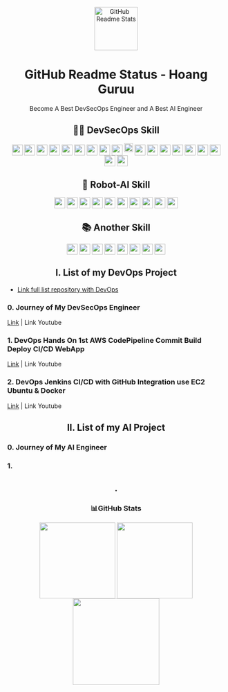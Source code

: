 <p align="center">
 <img width="100px" src="https://github.com/HoangGuruu/DevOps-Editor-On-Readme.md/assets/111829092/71a0a23c-3138-4a07-aa1b-7051f487eb36" align="center" alt="GitHub Readme Stats" />
 <h1 align="center">GitHub Readme Status - Hoang Guruu</h1>
 <p align="center">Become A Best DevSecOps Engineer and A Best AI Engineer </p>
</p>

<p align="center">
 <h2 align="center"> 🧑‍💻 DevSecOps Skill </h2>
</p>
<p align="center"> 
 <img height="25px" src="https://img.shields.io/badge/AWS-%23FF9900.svg?style=flat&logo=amazon-aws&logoColor=white" align="center" /> <img height="25px" src="https://img.shields.io/badge/azure-%230072C6.svg?style=flat&logo=azure-devops&logoColor=white" align="center" /> <img height="25px" src="https://img.shields.io/badge/Google%20Cloud-%234285F4.svg?style=flat&logo=google-cloud&logoColor=white" align="center" /> <img height="25px" src="https://img.shields.io/badge/DigitalOcean-%230167ff.svg?style=flat&logo=digitalOcean&logoColor=white" align="center" /> <img height="25px" src="https://img.shields.io/badge/docker-%230db7ed.svg?style=flat&logo=docker&logoColor=white" align="center" /> <img height="25px" src="https://img.shields.io/badge/kubernetes-%23326ce5.svg?style=flat&logo=kubernetes&logoColor=white" align="center" /> <img height="25px" src="https://img.shields.io/badge/terraform-%235835CC.svg?style=flat&logo=terraform&logoColor=white" align="center" /> <img height="25px" src="https://img.shields.io/badge/Gradle-02303A.svg?style=flat&logo=Gradle&logoColor=white" align="center" /> <img height="25px" src="https://img.shields.io/badge/ansible-%231A1918.svg?style=flat&logo=ansible&logoColor=white" align="center" /> <img height="20px" src="https://img.shields.io/badge/jenkins-%232C5263.svg?style=flat&logo=jenkins&logoColor=white" />  <img height="25px"     
src="https://img.shields.io/badge/python-3670A0?style=flat&logo=python&logoColor=ffdd54" align="center" /> <img height="25px" src="https://img.shields.io/badge/go-%2300ADD8.svg?style=flat&logo=go&logoColor=white" align="center" /> <img height="25px" src="https://img.shields.io/badge/Amazon%20DynamoDB-4053D6?style=flat&logo=Amazon%20DynamoDB&logoColor=white" align="center" /> <img height="25px" src="https://img.shields.io/badge/MongoDB-%234ea94b.svg?style=flat&logo=mongodb&logoColor=white" align="center" /> <img height="25px" src="https://img.shields.io/badge/mysql-%2300f.svg?style=flat&logo=mysql&logoColor=white" align="center" /> <img height="25px" src="https://img.shields.io/badge/node.js-6DA55F?style=flat&logo=node.js&logoColor=white" align="center" /> <img height="25px" src="https://img.shields.io/badge/Apache%20Maven-C71A36?style=flat&logo=Apache%20Maven&logoColor=white" align="center" /> <img height="25px" src="https://img.shields.io/badge/nginx-%23009639.svg?style=flat&logo=nginx&logoColor=white" align="center" /> <img height="25px" src="https://img.shields.io/badge/apache-%23D42029.svg?style=flat&logo=apache&logoColor=white" align="center" />
</p>

<p align="center">
 <h2 align="center"> 🤖 Robot-AI Skill</h2>
</p>
<p align="center"> 
 <img height="25px" src="https://img.shields.io/badge/Keras-%23D00000.svg?style=flat&logo=Keras&logoColor=white" align="center" /> <img height="25px" src="https://img.shields.io/badge/numpy-%23013243.svg?style=flat&logo=numpy&logoColor=white" align="center" /> <img height="25px" src="https://img.shields.io/badge/pandas-%23150458.svg?style=flat&logo=pandas&logoColor=white" align="center" /> <img height="25px" src="https://img.shields.io/badge/Plotly-%233F4F75.svg?style=flat&logo=plotly&logoColor=white" align="center" /> <img height="25px" src="https://img.shields.io/badge/PyTorch-%23EE4C2C.svg?style=flat&logo=PyTorch&logoColor=white" align="center" /> <img height="25px" src="https://img.shields.io/badge/scikit--learn-%23F7931E.svg?style=flat&logo=scikit-learn&logoColor=white" align="center" /> <img height="25px" src="https://img.shields.io/badge/SciPy-%230C55A5.svg?style=flat&logo=scipy&logoColor=%white" align="center" /> <img height="25px" src="https://img.shields.io/badge/TensorFlow-%23FF6F00.svg?style=flat&logo=TensorFlow&logoColor=white" align="center" /> <img height="25px" src="https://img.shields.io/badge/-RaspberryPi-C51A4A?style=flat&logo=Raspberry-Pi" align="center" /> <img height="25px" src="https://img.shields.io/badge/ros-%230A0FF9.svg?style=flat&logo=ros&logoColor=white" align="center" /> 
</p>

<p align="center">
 <h2 align="center"> 📚 Another Skill</h2>
</p>
<p align="center"> 
 <img height="25px" src="https://img.shields.io/badge/r-%23276DC3.svg?style=flat&logo=r&logoColor=white" align="center" /> <img height="25px" src="https://img.shields.io/badge/markdown-%23000000.svg?style=flat&logo=markdown&logoColor=white" align="center" /> <img height="25px" src="https://img.shields.io/badge/css3-%231572B6.svg?style=flat&logo=css3&logoColor=white" align="center" /> <img height="25px" src="https://img.shields.io/badge/javascript-%23323330.svg?style=flat&logo=javascript&logoColor=%23F7DF1E" align="center" /> <img height="25px" src="https://img.shields.io/badge/Flutter-%2302569B.svg?style=flat&logo=Flutter&logoColor=white" align="center" /> <img height="25px" src="https://img.shields.io/badge/Canva-%2300C4CC.svg?style=flat&logo=Canva&logoColor=white" align="center" /> <img height="25px" src="https://img.shields.io/badge/adobephotoshop-%2331A8FF.svg?style=flat&logo=adobephotoshop&logoColor=white" align="center" /> <img height="25px" src="https://img.shields.io/badge/adobeillustrator-%23FF9A00.svg?style=flat&logo=adobeillustrator&logoColor=white" align="center" />
</p>

<p align="center">
 <h2 align="center"> I. List of my DevOps Project</h2>
</p>

- [Link full list repository with DevOps](https://github.com/stars/HoangGuruu/lists/devops)
### 0. Journey of My DevSecOps Engineer
[Link](https://github.com/HoangGuruu/DevOps-My-Journey-to-become-a-Best-DevOps-Engineer.git) | Link Youtube
### 1. DevOps Hands On 1st AWS CodePipeline Commit Build Deploy CI/CD WebApp 
[Link](https://github.com/HoangGuruu/DevOps-Jenkins-CICD-with-GitHub-Integration-use-EC2-Ubuntu.git) | Link Youtube
### 2. DevOps Jenkins CI/CD with GitHub Integration use EC2 Ubuntu & Docker
[Link](https://github.com/HoangGuruu/DevOps-Jenkins-CICD-with-GitHub-Integration-use-EC2-Ubuntu.git) | Link Youtube

<p align="center">
 <h2 align="center">II. List of my AI Project</h2>
</p>

### 0. Journey of My AI Engineer
### 1. 

<p align="center">
 <h2 align="center">.</h2>
</p>

<p align="center">
 <h3 align="center"> 📊GitHub Stats </h3>
</p>

<p align="center"> 
 <img height="175px" src="https://github-readme-stats.vercel.app/api?username=HoangGuruu&theme=radical&hide_border=false&include_all_commits=false&count_private=false" align="center" />
 <img height="175px" src="https://github-readme-streak-stats.herokuapp.com/?user=HoangGuruu&theme=radical&hide_border=false" align="center" /> 
 <img height="200px" src="https://github-readme-stats.vercel.app/api/top-langs/?username=HoangGuruu&theme=radical&hide_border=false&include_all_commits=false&count_private=false&layout=compact" align="center" /> 
</p>
